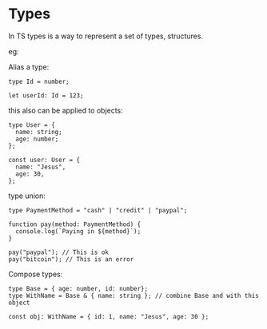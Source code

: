 # Types

In TS types is a way to represent a set of types, structures.

eg:

Alias a type:

```
type Id = number;

let userId: Id = 123;
```

this also can be applied to objects:

```
type User = {
  name: string;
  age: number;
};

const user: User = {
  name: "Jesus",
  age: 30,
};
```

type union:

```
type PaymentMethod = "cash" | "credit" | "paypal";

function pay(method: PaymentMethod) {
  console.log(`Paying in ${method}`);
}

pay("paypal"); // This is ok
pay("bitcoin"); // This is an error
```

Compose types:

```
type Base = { age: number, id: number};
type WithName = Base & { name: string }; // combine Base and with this object

const obj: WithName = { id: 1, name: "Jesus", age: 30 };

```
